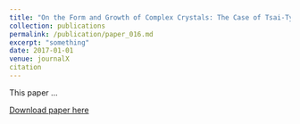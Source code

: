 ```yaml
---
title: "On the Form and Growth of Complex Crystals: The Case of Tsai-Type Clusters"
collection: publications
permalink: /publication/paper_016.md
excerpt: "something"
date: 2017-01-01
venue: journalX
citation
---
```

This paper ...

[Download paper here](http://pfdamasceno.github.io/files/2017_Taylor.pdf)
